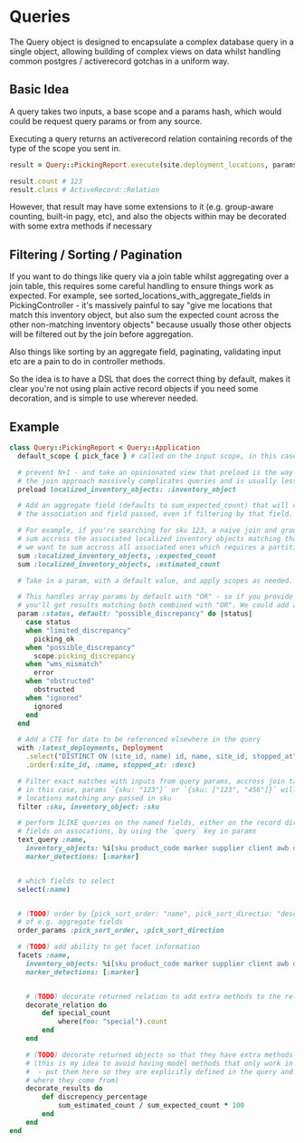 # Queries

The Query object is designed to encapsulate a complex database query in a single object, allowing building of complex
views on data whilst handling common postgres / activerecord gotchas in a uniform way.

## Basic Idea

A query takes two inputs, a base scope and a params hash, which would could be request query params or from any source.

Executing a query returns an activerecord relation containing records of the type of the scope you sent in.

```rb
result = Query::PickingReport.execute(site.deployment_locations, params)

result.count # 123
result.class # ActiveRecord::Relation
```

However, that result may have some extensions to it (e.g. group-aware counting, built-in pagy, etc), and
also the objects within may be decorated with some extra methods if necessary

## Filtering / Sorting / Pagination

If you want to do things like query via a join table whilst aggregating over a join table, this requires some
careful handling to ensure things work as expected. For example, see sorted_locations_with_aggregate_fields
in PickingController - it's massively painful to say "give me locations that match this inventory object,
but also sum the expected count across the other non-matching inventory objects" because usually those other
objects will be filtered out by the join before aggregation.

Also things like sorting by an aggregate field, paginating, validating input etc are a pain to do in controller methods.

So the idea is to have a DSL that does the correct thing by default, makes it clear you're not using plain active record
objects if you need some decoration, and is simple to use wherever needed.

## Example

```rb
class Query::PickingReport < Query::Application
  default_scope { pick_face } # called on the input scope, in this case we only want pick locations

  # prevent N+1 - and take an opinionated view that preload is the way to do this, not with joins, because
  # the join approach massively complicates queries and is usually less performant for 1:many releationships
  preload localized_inventory_objects: :inventory_object

  # Add an aggregate field (defaults to sum_expected_count) that will correctly sum accross
  # the association and field passed, even if filtering by that field.

  # For example, if you're searching for sku 123, a naive join and group by will only
  # sum accross the associated localized inventory objects matching that sku - but
  # we want to sum accross all associated ones which requires a partition or CTE approach
  sum :localized_inventory_objects, :expected_count
  sum :localized_inventory_objects, :estimated_count

  # Take in a param, with a default value, and apply scopes as needed.

  # This handles array params by default with "OR" - so if you provide `{status: ["limited_discrepancy", "possible_discrepancy"]}`,
  # you'll get results matching both combined with "OR". We could add an "AND" option too if we want to
  param :status, default: "possible_discrepancy" do |status|
    case status
    when "limited_discrepancy"
      picking_ok
    when "possible_discrepancy"
      scope.picking_discrepancy
    when "wms_mismatch"
      error
    when "obstructed"
      obstructed
    when "ignored"
      ignored
    end
  end

  # Add a CTE for data to be referenced elsewhere in the query
  with :latest_deployments, Deployment
    .select("DISTINCT ON (site_id, name) id, name, site_id, stopped_at")
    .order(:site_id, :name, stopped_at: :desc)

  # Filter exact matches with inputs from query params, accross join tables
  # in this case, params `{sku: "123"}` or `{sku: ["123", "456"]}` will return deployment
  # locations matching any passed in sku
  filter :sku, inventory_object: :sku

  # perform ILIKE queries on the named fields, either on the record directly or on
  # fields on assocations, by using the `query` key in params
  text_query :name,
    inventory_objects: %i[sku product_code marker supplier client awb description],
    marker_detections: [:marker]


  # which fields to select
  select(:name)


  # (TODO) order by {pick_sort_order: "name", pick_sort_directio: "desc"}, including handling
  # of e.g. aggregate fields
  order_params :pick_sort_order, :pick_sort_direction

  # (TODO) add ability to get facet information
  facets :name,
    inventory_objects: %i[sku product_code marker supplier client awb description],
    marker_detections: [:marker]


 	# (TODO) decorate returned relation to add extra methods to the relation that will be useful
 	decorate_relation do
 		def special_count
 			where(foo: "special").count
 		end
 	end

 	# (TODO) decorate returned objects so that they have extra methods on them
 	# (this is my idea to avoid having model methods that only work in some cases -
 	#  - put them here so they are explicitly defined in the query and easy to see
 	# where they come from)
 	decorate_results do
 		def discrepency_percentage
 			sum_estimated_count / sum_expected_count * 100
 		end
 	end
end
```